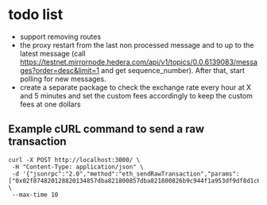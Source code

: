 # todo list

- support removing routes
- the proxy restart from the last non processed message and to up to the latest message (call <https://testnet.mirrornode.hedera.com/api/v1/topics/0.0.6139083/messages?order=desc&limit=1> and get sequence_number). After that, start polling for new messages.
- create a separate package to check the exchange rate every hour at X and 5 minutes and set the custom fees accordingly to keep the custom fees at one dollars

## Example cURL command to send a raw transaction

```shell
curl -X POST http://localhost:3000/ \
 -H "Content-Type: application/json" \
 -d '{"jsonrpc":"2.0","method":"eth_sendRawTransaction","params":["0x02f874820128820134857dba821800857dba821800826b9c944f1a953df9df8d1c6073ce57f7493e50515fa73f8084d0e30db0c001a0ea5ecef0a498846872303b4d75e9d01de7aef6aa4c490e1e7959bdd22b7928ada032be16b65d017d8bff2fae2b29c5dc5305faeb401ba648ad73d65febd8bfc4df"],"id":1}' \
 --max-time 10
```
